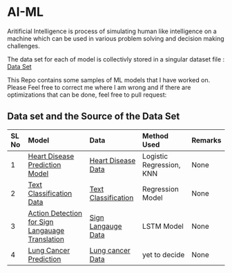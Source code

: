 # AI-ML
Aritificial Intelligence is process of simulating human like intelligence on a machine which can be used in various problem solving and decision making challenges. 

The data set for each of model is collectivly stored in a singular dataset file : [Data Set](https://github.com/NeoMorpheus99/AI-ML/tree/main/Data%20Set)

This Repo contains some samples of ML models that I have worked on. Please Feel free to correct me where I am wrong and if there are optimizations that can be done, feel free to pull request:

## Data set and the Source of the Data Set

| SL No | Model | Data | Method Used | Remarks |
| :--- | :--- | :--- | :--- | :--- |
| 1 | [Heart Disease Prediction Model](https://github.com/NeoMorpheus99/AI-ML/blob/main/model/Heart_Disease_Prediction_Model.ipynb)  | [Heart Disease Data](https://github.com/NeoMorpheus99/AI-ML/blob/main/Data%20Set/Heart_Disease_DataSet.csv)| Logistic Regression, KNN | None |
| 2 | [Text Classification Data](#) | [Text Classification](href) | Regression Model | None
| 3 | [Action Detection for Sign Langauage Translation](https://github.com/NeoMorpheus99/AI-ML/blob/main/model/Main_file.ipynb) | [Sign Langauge Data](href) | LSTM Model | None
| 4 | [Lung Cancer Prediction](https://github.com/NeoMorpheus99/AI-ML/blob/main/model/Main_file.ipynb) | [Lung cancer Data](https://www.kaggle.com/datasets/wajahat1064/lung-cancer-survey-data) | yet to decide | None
